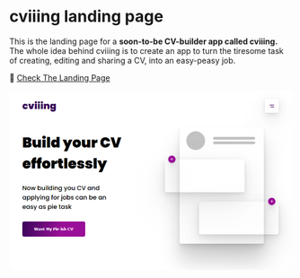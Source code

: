 # cviiing landing page

This is the landing page for a **soon-to-be CV-builder app called cviiing.** The whole idea behind cviiing is to create an app to turn the tiresome task of creating, editing and sharing a CV, into an easy-peasy job.

:pushpin: [Check The Landing Page](https://cviiing-landing-page.vercel.app/)

![cviiing preview](./assets/img/cviiing-preview.png)

